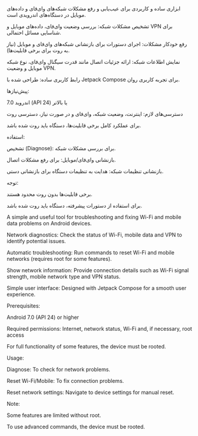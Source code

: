  ابزاری ساده و کاربردی برای عیب‌یابی و رفع مشکلات شبکه‌های وای‌فای و داده‌های موبایل در دستگاه‌های اندرویدی است.

تشخیص مشکلات شبکه: بررسی وضعیت وای‌فای، داده‌های موبایل و VPN برای شناسایی مسائل احتمالی.

رفع خودکار مشکلات: اجرای دستورات برای بازنشانی شبکه‌های وای‌فای و موبایل (نیاز به روت برای برخی قابلیت‌ها).

نمایش اطلاعات شبکه: ارائه جزئیات اتصال مانند قدرت سیگنال وای‌فای، نوع شبکه موبایل و وضعیت VPN.

رابط کاربری ساده: طراحی شده با Jetpack Compose برای تجربه کاربری روان.


پیش‌نیازها:

اندروید 7.0 (API 24) یا بالاتر

دسترسی‌های لازم: اینترنت، وضعیت شبکه، وای‌فای و در صورت نیاز، دسترسی روت

برای عملکرد کامل برخی قابلیت‌ها، دستگاه باید روت شده باشد.



استفاده:

تشخیص (Diagnose): برای بررسی مشکلات شبکه.

بازنشانی وای‌فای/موبایل: برای رفع مشکلات اتصال.

بازنشانی تنظیمات شبکه: هدایت به تنظیمات دستگاه برای بازنشانی دستی.


توجه:

برخی قابلیت‌ها بدون روت محدود هستند.

برای استفاده از دستورات پیشرفته، دستگاه باید روت شده باشد.



A simple and useful tool for troubleshooting and fixing Wi-Fi and mobile data problems on Android devices.

Network diagnostics: Check the status of Wi-Fi, mobile data and VPN to identify potential issues.

Automatic troubleshooting: Run commands to reset Wi-Fi and mobile networks (requires root for some features).

Show network information: Provide connection details such as Wi-Fi signal strength, mobile network type and VPN status.

Simple user interface: Designed with Jetpack Compose for a smooth user experience.

Prerequisites:

Android 7.0 (API 24) or higher

Required permissions: Internet, network status, Wi-Fi and, if necessary, root access

For full functionality of some features, the device must be rooted.

Usage:

Diagnose: To check for network problems.

Reset Wi-Fi/Mobile: To fix connection problems.

Reset network settings: Navigate to device settings for manual reset.

Note:

Some features are limited without root.

To use advanced commands, the device must be rooted.

